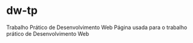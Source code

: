 # dw-tp
Trabalho Prático de Desenvolvimento Web
Página usada para o trabalho prático de Desenvolvimento Web
